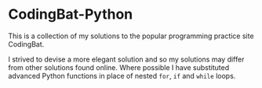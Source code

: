 # CodingBat-Python

This is a collection of my solutions to the popular programming practice site CodingBat.

I strived to devise a more elegant solution and so my solutions may differ from other solutions found online. Where possible I have substituted advanced Python functions in place of nested `for`, `if` and `while` loops.
